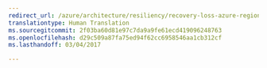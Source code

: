 ```yaml
---
redirect_url: /azure/architecture/resiliency/recovery-loss-azure-region
translationtype: Human Translation
ms.sourcegitcommit: 2f03ba60d81e97c7da9a9fe61ecd419096248763
ms.openlocfilehash: d29c509a87fa75ed94f62cc6958546aa1cb312cf
ms.lasthandoff: 03/04/2017

---
```

